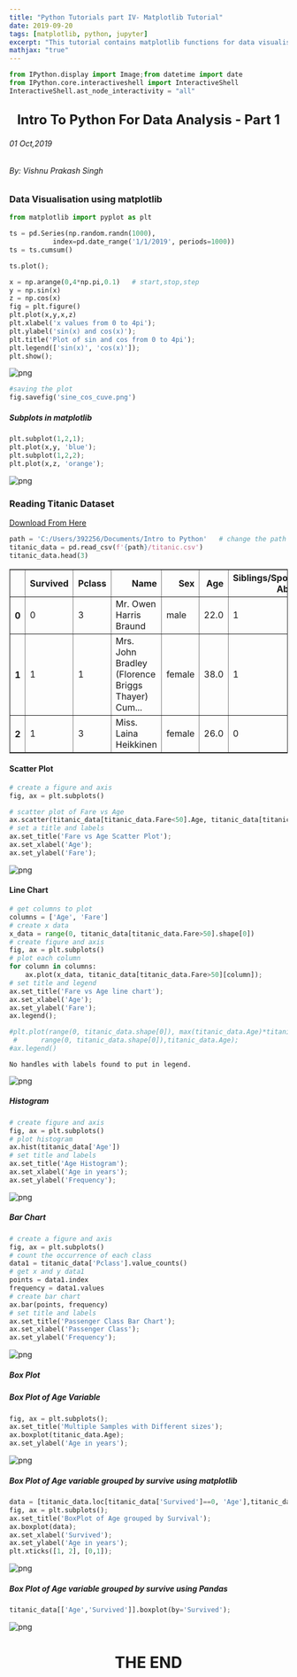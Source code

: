 ```yaml
---
title: "Python Tutorials part IV- Matplotlib Tutorial"
date: 2019-09-20
tags: [matplotlib, python, jupyter]
excerpt: "This tutorial contains matplotlib functions for data visualisation."
mathjax: "true"
---
```



```python
from IPython.display import Image;from datetime import date
from IPython.core.interactiveshell import InteractiveShell
InteractiveShell.ast_node_interactivity = "all"
```

<font size="5"><center><h2>Intro To Python For Data Analysis - Part 1</h2></center></font>
<h6>01 Oct,2019</h6>
<h6>By: Vishnu Prakash Singh</h6>

### Data Visualisation using matplotlib


```python
from matplotlib import pyplot as plt

ts = pd.Series(np.random.randn(1000),
           index=pd.date_range('1/1/2019', periods=1000))
ts = ts.cumsum()

ts.plot();
```


```python
x = np.arange(0,4*np.pi,0.1)   # start,stop,step
y = np.sin(x)
z = np.cos(x)
fig = plt.figure()
plt.plot(x,y,x,z)
plt.xlabel('x values from 0 to 4pi');   
plt.ylabel('sin(x) and cos(x)');
plt.title('Plot of sin and cos from 0 to 4pi');
plt.legend(['sin(x)', 'cos(x)']);     
plt.show();
```


![png](output_4_0.png)



```python
#saving the plot
fig.savefig('sine_cos_cuve.png')
```

##### Subplots in matplotlib


```python
plt.subplot(1,2,1);
plt.plot(x,y, 'blue');
plt.subplot(1,2,2);
plt.plot(x,z, 'orange');
```


![png](output_7_0.png)


### Reading Titanic Dataset
[Download From Here](https://web.stanford.edu/class/archive/cs/cs109/cs109.1166/problem12.html)


```python
path = 'C:/Users/392256/Documents/Intro to Python'   # change the path to your file location
titanic_data = pd.read_csv(f'{path}/titanic.csv')
titanic_data.head(3)
```




<div>
<style scoped>
    .dataframe tbody tr th:only-of-type {
        vertical-align: middle;
    }

    .dataframe tbody tr th {
        vertical-align: top;
    }

    .dataframe thead th {
        text-align: right;
    }
</style>
<table border="1" class="dataframe">
  <thead>
    <tr style="text-align: right;">
      <th></th>
      <th>Survived</th>
      <th>Pclass</th>
      <th>Name</th>
      <th>Sex</th>
      <th>Age</th>
      <th>Siblings/Spouses Aboard</th>
      <th>Parents/Children Aboard</th>
      <th>Fare</th>
    </tr>
  </thead>
  <tbody>
    <tr>
      <th>0</th>
      <td>0</td>
      <td>3</td>
      <td>Mr. Owen Harris Braund</td>
      <td>male</td>
      <td>22.0</td>
      <td>1</td>
      <td>0</td>
      <td>7.2500</td>
    </tr>
    <tr>
      <th>1</th>
      <td>1</td>
      <td>1</td>
      <td>Mrs. John Bradley (Florence Briggs Thayer) Cum...</td>
      <td>female</td>
      <td>38.0</td>
      <td>1</td>
      <td>0</td>
      <td>71.2833</td>
    </tr>
    <tr>
      <th>2</th>
      <td>1</td>
      <td>3</td>
      <td>Miss. Laina Heikkinen</td>
      <td>female</td>
      <td>26.0</td>
      <td>0</td>
      <td>0</td>
      <td>7.9250</td>
    </tr>
  </tbody>
</table>
</div>



#### Scatter Plot


```python
# create a figure and axis
fig, ax = plt.subplots()

# scatter plot of Fare vs Age
ax.scatter(titanic_data[titanic_data.Fare<50].Age, titanic_data[titanic_data.Fare<50].Fare)
# set a title and labels
ax.set_title('Fare vs Age Scatter Plot');
ax.set_xlabel('Age');
ax.set_ylabel('Fare');
```


![png](output_11_0.png)


#### Line Chart


```python
# get columns to plot
columns = ['Age', 'Fare']
# create x data
x_data = range(0, titanic_data[titanic_data.Fare>50].shape[0])
# create figure and axis
fig, ax = plt.subplots()
# plot each column
for column in columns:
    ax.plot(x_data, titanic_data[titanic_data.Fare>50][column]);
# set title and legend
ax.set_title('Fare vs Age line chart');
ax.set_xlabel('Age');
ax.set_ylabel('Fare');
ax.legend();

#plt.plot(range(0, titanic_data.shape[0]), max(titanic_data.Age)*titanic_data['Fare']/max(titanic_data.Fare),
 #      range(0, titanic_data.shape[0]),titanic_data.Age);
#ax.legend()
```

    No handles with labels found to put in legend.
    


![png](output_13_1.png)


##### Histogram


```python
# create figure and axis
fig, ax = plt.subplots()
# plot histogram
ax.hist(titanic_data['Age'])
# set title and labels
ax.set_title('Age Histogram');
ax.set_xlabel('Age in years');
ax.set_ylabel('Frequency');
```


![png](output_15_0.png)


##### Bar Chart


```python
# create a figure and axis 
fig, ax = plt.subplots() 
# count the occurrence of each class
data1 = titanic_data['Pclass'].value_counts() 
# get x and y data1 
points = data1.index 
frequency = data1.values 
# create bar chart 
ax.bar(points, frequency) 
# set title and labels 
ax.set_title('Passenger Class Bar Chart');
ax.set_xlabel('Passenger Class');
ax.set_ylabel('Frequency');
```


![png](output_17_0.png)


##### Box Plot

##### Box Plot of Age Variable


```python
fig, ax = plt.subplots();
ax.set_title('Multiple Samples with Different sizes');
ax.boxplot(titanic_data.Age);
ax.set_ylabel('Age in years');
```


![png](output_20_0.png)


##### Box Plot of Age variable grouped by survive using matplotlib


```python
data = [titanic_data.loc[titanic_data['Survived']==0, 'Age'],titanic_data.loc[titanic_data['Survived']==1, 'Age']]
fig, ax = plt.subplots();
ax.set_title('BoxPlot of Age grouped by Survival');
ax.boxplot(data);
ax.set_xlabel('Survived');
ax.set_ylabel('Age in years');
plt.xticks([1, 2], [0,1]);
```


![png](output_22_0.png)


##### Box Plot of Age variable grouped by survive using Pandas


```python
titanic_data[['Age','Survived']].boxplot(by='Survived');
```


![png](output_24_0.png)


<h1><center>THE END</h1>
